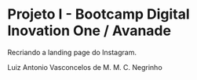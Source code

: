 # Projeto I - Bootcamp Digital Inovation One / Avanade
 Recriando a landing page do Instagram.

Luiz Antonio Vasconcelos de M. M. C. Negrinho
